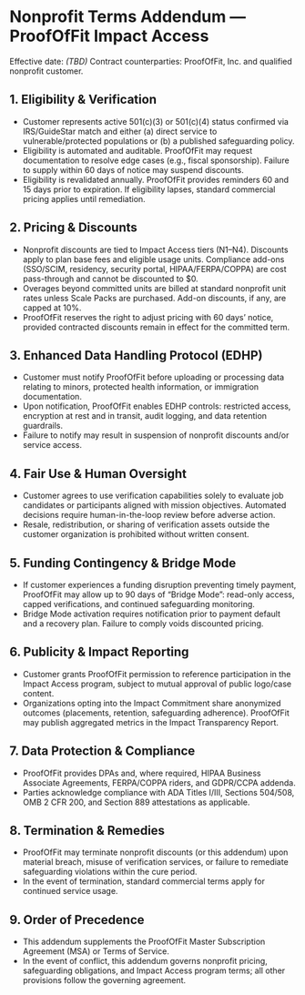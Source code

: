 # Nonprofit Terms Addendum — ProofOfFit Impact Access

Effective date: _(TBD)_
Contract counterparties: ProofOfFit, Inc. and qualified nonprofit customer.

## 1. Eligibility & Verification

- Customer represents active 501(c)(3) or 501(c)(4) status confirmed via IRS/GuideStar match and
  either (a) direct service to vulnerable/protected populations or (b) a published safeguarding
  policy.
- Eligibility is automated and auditable. ProofOfFit may request documentation to resolve edge cases
  (e.g., fiscal sponsorship). Failure to supply within 60 days of notice may suspend discounts.
- Eligibility is revalidated annually. ProofOfFit provides reminders 60 and 15 days prior to
  expiration. If eligibility lapses, standard commercial pricing applies until remediation.

## 2. Pricing & Discounts

- Nonprofit discounts are tied to Impact Access tiers (N1–N4). Discounts apply to plan base fees and
  eligible usage units. Compliance add-ons (SSO/SCIM, residency, security portal, HIPAA/FERPA/COPPA)
  are cost pass-through and cannot be discounted to $0.
- Overages beyond committed units are billed at standard nonprofit unit rates unless Scale Packs are
  purchased. Add-on discounts, if any, are capped at 10%.
- ProofOfFit reserves the right to adjust pricing with 60 days’ notice, provided contracted discounts
  remain in effect for the committed term.

## 3. Enhanced Data Handling Protocol (EDHP)

- Customer must notify ProofOfFit before uploading or processing data relating to minors, protected
  health information, or immigration documentation.
- Upon notification, ProofOfFit enables EDHP controls: restricted access, encryption at rest and in
  transit, audit logging, and data retention guardrails.
- Failure to notify may result in suspension of nonprofit discounts and/or service access.

## 4. Fair Use & Human Oversight

- Customer agrees to use verification capabilities solely to evaluate job candidates or participants
  aligned with mission objectives. Automated decisions require human-in-the-loop review before
  adverse action.
- Resale, redistribution, or sharing of verification assets outside the customer organization is
  prohibited without written consent.

## 5. Funding Contingency & Bridge Mode

- If customer experiences a funding disruption preventing timely payment, ProofOfFit may allow up to
  90 days of “Bridge Mode”: read-only access, capped verifications, and continued safeguarding
  monitoring.
- Bridge Mode activation requires notification prior to payment default and a recovery plan. Failure
  to comply voids discounted pricing.

## 6. Publicity & Impact Reporting

- Customer grants ProofOfFit permission to reference participation in the Impact Access program,
  subject to mutual approval of public logo/case content.
- Organizations opting into the Impact Commitment share anonymized outcomes (placements, retention,
  safeguarding adherence). ProofOfFit may publish aggregated metrics in the Impact Transparency
  Report.

## 7. Data Protection & Compliance

- ProofOfFit provides DPAs and, where required, HIPAA Business Associate Agreements, FERPA/COPPA
  riders, and GDPR/CCPA addenda.
- Parties acknowledge compliance with ADA Titles I/III, Sections 504/508, OMB 2 CFR 200, and Section
  889 attestations as applicable.

## 8. Termination & Remedies

- ProofOfFit may terminate nonprofit discounts (or this addendum) upon material breach, misuse of
  verification services, or failure to remediate safeguarding violations within the cure period.
- In the event of termination, standard commercial terms apply for continued service usage.

## 9. Order of Precedence

- This addendum supplements the ProofOfFit Master Subscription Agreement (MSA) or Terms of Service.
- In the event of conflict, this addendum governs nonprofit pricing, safeguarding obligations, and
  Impact Access program terms; all other provisions follow the governing agreement.
